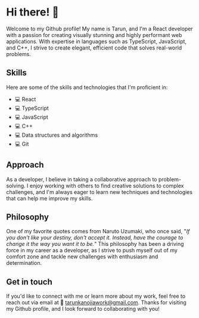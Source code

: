 # Hi there! 👋

Welcome to my Github profile! My name is Tarun, and I'm a React developer with a passion for creating visually stunning and highly performant web applications. With expertise in languages such as TypeScript, JavaScript, and C++, I strive to create elegant, efficient code that solves real-world problems.

## Skills

Here are some of the skills and technologies that I'm proficient in:

- 💻 React
- 💻 TypeScript
- 💻 JavaScript
- 💻 C++
- 💻 Data structures and algorithms
- 💻 Git

## Approach

As a developer, I believe in taking a collaborative approach to problem-solving. I enjoy working with others to find creative solutions to complex challenges, and I'm always eager to learn new techniques and technologies that can help me improve my skills.

## Philosophy

One of my favorite quotes comes from Naruto Uzumaki, who once said, "_If you don't like your destiny, don't accept it. Instead, have the courage to change it the way you want it to be._" This philosophy has been a driving force in my career as a developer, as I strive to push myself out of my comfort zone and tackle new challenges with enthusiasm and determination.


## Get in touch

If you'd like to connect with me or learn more about my work, feel free to reach out via email at 📩 tarunkanojiawork@gmail.com. Thanks for visiting my Github profile, and I look forward to collaborating with you!
